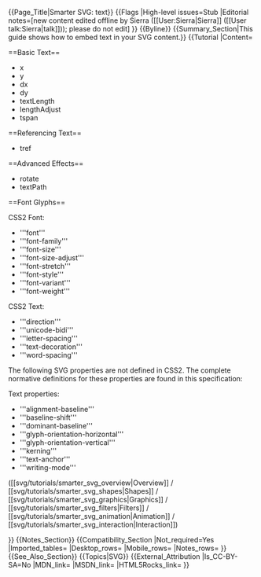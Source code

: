 {{Page_Title|Smarter SVG: text}}
{{Flags
|High-level issues=Stub
|Editorial notes=[new content edited offline by Sierra ([[User:Sierra|Sierra]] ([[User talk:Sierra|talk]])); please do not edit]
}}
{{Byline}}
{{Summary_Section|This guide shows how to embed text in your SVG content.}}
{{Tutorial
|Content=

==Basic Text==

* x
* y
* dx
* dy
* textLength
* lengthAdjust
* tspan

==Referencing Text==

* tref

==Advanced Effects==

* rotate
* textPath

<!--
 10 Text
    10.1 Introduction
    10.2 Characters and their corresponding glyphs
    10.3 Fonts, font tables and baselines
    10.4 The 'text' element
    10.5 The 'tspan' element
    10.6 The 'tref' element
    10.7 Text layout
        10.7.1 Text layout introduction
        10.7.2 Setting the inline-progression-direction
        10.7.3 Glyph orientation within a text run
        10.7.4 Relationship with bidirectionality
    10.8 Text rendering order
    10.9 Alignment properties
        10.9.1 Text alignment properties
        10.9.2 Baseline alignment properties
    10.10 Font selection properties
    10.11 Spacing properties
    10.12 Text decoration
    10.13 Text on a path
        10.13.1 Introduction to text on a path
        10.13.2 The 'textPath' element
        10.13.3 Text on a path layout rules
    10.14 Alternate glyphs
        10.14.1 The 'altGlyph' element
        10.14.2 The 'altGlyphDef', 'altGlyphItem' and 'glyphRef' elements
    10.15 White space handling
    10.16 Text selection and clipboard operations
-->

==Font Glyphs==

<!--
 20 Fonts
    20.1 Introduction
    20.2 Overview of SVG fonts
    20.3 The 'font' element
    20.4 The 'glyph' element
    20.5 The 'missing-glyph' element
    20.6 Glyph selection rules
    20.7 The 'hkern' and 'vkern' elements
    20.8 Describing a font
        20.8.1 Overview of font descriptions
        20.8.2 Alternative ways for providing a font description
        20.8.3 The 'font-face' element
        20.8.4 The 'font-face-src' element
        20.8.5 The 'font-face-uri' and 'font-face-format' elements
        20.8.6 The 'font-face-name' element
-->

CSS2 Font:

* '''font'''
* '''font-family'''
* '''font-size'''
* '''font-size-adjust'''
* '''font-stretch'''
* '''font-style'''
* '''font-variant'''
* '''font-weight'''

CSS2 Text:

* '''direction'''
* '''unicode-bidi'''
* '''letter-spacing'''
* '''text-decoration'''
* '''word-spacing'''

The following SVG properties are not defined in CSS2. The complete
normative definitions for these properties are found in this
specification:

Text properties:

* '''alignment-baseline'''
* '''baseline-shift'''
* '''dominant-baseline'''
* '''glyph-orientation-horizontal'''
* '''glyph-orientation-vertical'''
* '''kerning'''
* '''text-anchor'''
* '''writing-mode'''

([[svg/tutorials/smarter_svg_overview|Overview]] /
[[svg/tutorials/smarter_svg_shapes|Shapes]] /
[[svg/tutorials/smarter_svg_graphics|Graphics]] /
[[svg/tutorials/smarter_svg_filters|Filters]] /
[[svg/tutorials/smarter_svg_animation|Animation]] /
[[svg/tutorials/smarter_svg_interaction|Interaction]])

}}
{{Notes_Section}}
{{Compatibility_Section
|Not_required=Yes
|Imported_tables=
|Desktop_rows=
|Mobile_rows=
|Notes_rows=
}}
{{See_Also_Section}}
{{Topics|SVG}}
{{External_Attribution
|Is_CC-BY-SA=No
|MDN_link=
|MSDN_link=
|HTML5Rocks_link=
}}